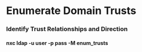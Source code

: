 # Enumerate Domain Trusts

### Identify Trust Relationships and Direction

#### nxc ldap <ip> -u user -p pass -M enum_trusts
